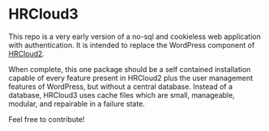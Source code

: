 # HRCloud3

This repo is a very early version of a no-sql and cookieless web application with authentication. 
It is intended to replace the WordPress component of [HRCloud2](https://github.com/zelon88/HRCloud2). 

When complete, this one package should be a self contained installation capable of every feature present in HRCloud2 plus the user management features of WordPress, but without a central database. Instead of a database,  HRCloud3 uses cache files which are small, manageable, modular, and repairable in a failure state. 

Feel free to contribute!
